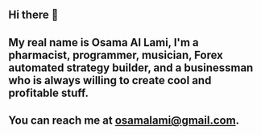 ## Hi there 👋
## My real name is Osama Al Lami, I'm a pharmacist, programmer, musician, Forex automated strategy builder, and a businessman who is always willing to create cool and profitable stuff.
## You can reach me at osamalami@gmail.com.

<!--
**lamicode/lamicode** is a ✨ _special_ ✨ repository because its `README.md` (this file) appears on your GitHub profile.

Here are some ideas to get you started:

- 🔭 I’m currently working on ...
- 🌱 I’m currently learning ...
- 👯 I’m looking to collaborate on ...
- 🤔 I’m looking for help with ...
- 💬 Ask me about ...
- 📫 How to reach me: ...
- 😄 Pronouns: ...
- ⚡ Fun fact: ...
-->

